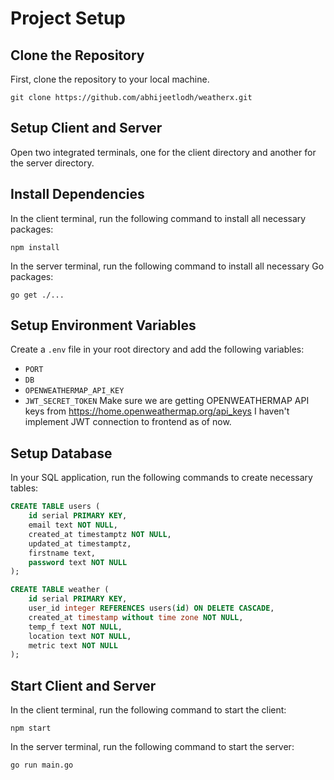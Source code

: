 # Project Setup


## Clone the Repository
First, clone the repository to your local machine.

```
git clone https://github.com/abhijeetlodh/weatherx.git
```

## Setup Client and Server
Open two integrated terminals, one for the client directory and another for the server directory.

## Install Dependencies
In the client terminal, run the following command to install all necessary packages:
```
npm install
```
In the server terminal, run the following command to install all necessary Go packages:
```
go get ./...
```

## Setup Environment Variables
Create a `.env` file in your root directory and add the following variables:
- `PORT`
- `DB`
- `OPENWEATHERMAP_API_KEY`
- `JWT_SECRET_TOKEN`
Make sure we are getting OPENWEATHERMAP API keys from https://home.openweathermap.org/api_keys 
I haven't implement JWT connection to frontend as of now.

## Setup Database
In your SQL application, run the following commands to create necessary tables:

```sql
CREATE TABLE users (
    id serial PRIMARY KEY,
    email text NOT NULL,
    created_at timestamptz NOT NULL,
    updated_at timestamptz,
    firstname text,
    password text NOT NULL
);

CREATE TABLE weather (
    id serial PRIMARY KEY,
    user_id integer REFERENCES users(id) ON DELETE CASCADE,
    created_at timestamp without time zone NOT NULL,
    temp_f text NOT NULL,
    location text NOT NULL,
    metric text NOT NULL
);
```

## Start Client and Server
In the client terminal, run the following command to start the client:
```
npm start
```
In the server terminal, run the following command to start the server:
```
go run main.go
```
